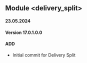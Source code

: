 ## Module <delivery_split>

#### 23.05.2024
#### Version 17.0.1.0.0
#### ADD
- Initial commit for Delivery Split
